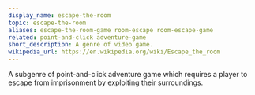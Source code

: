 ```yaml
---
display_name: escape-the-room
topic: escape-the-room
aliases: escape-the-room-game room-escape room-escape-game
related: point-and-click adventure-game
short_description: A genre of video game.
wikipedia_url: https://en.wikipedia.org/wiki/Escape_the_room
---
```

A subgenre of point-and-click adventure game which requires a player to escape from imprisonment by exploiting their surroundings.
